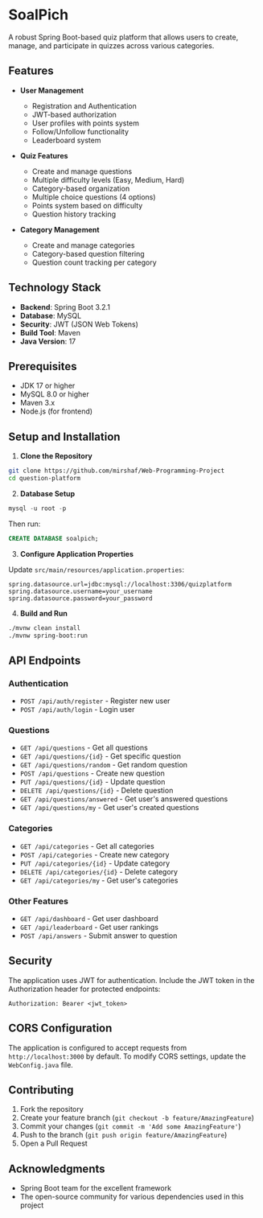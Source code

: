# SoalPich

A robust Spring Boot-based quiz platform that allows users to create, manage, and participate in quizzes across various categories.

## Features

- **User Management**

  - Registration and Authentication
  - JWT-based authorization
  - User profiles with points system
  - Follow/Unfollow functionality
  - Leaderboard system

- **Quiz Features**

  - Create and manage questions
  - Multiple difficulty levels (Easy, Medium, Hard)
  - Category-based organization
  - Multiple choice questions (4 options)
  - Points system based on difficulty
  - Question history tracking

- **Category Management**
  - Create and manage categories
  - Category-based question filtering
  - Question count tracking per category

## Technology Stack

- **Backend**: Spring Boot 3.2.1
- **Database**: MySQL
- **Security**: JWT (JSON Web Tokens)
- **Build Tool**: Maven
- **Java Version**: 17

## Prerequisites

- JDK 17 or higher
- MySQL 8.0 or higher
- Maven 3.x
- Node.js (for frontend)

## Setup and Installation

1. **Clone the Repository**

```bash
git clone https://github.com/mirshaf/Web-Programming-Project
cd question-platform
```

2. **Database Setup**

```sql
mysql -u root -p
```

Then run:

```sql
CREATE DATABASE soalpich;
```

3. **Configure Application Properties**

Update `src/main/resources/application.properties`:

```properties
spring.datasource.url=jdbc:mysql://localhost:3306/quizplatform
spring.datasource.username=your_username
spring.datasource.password=your_password
```

4. **Build and Run**

```bash
./mvnw clean install
./mvnw spring-boot:run
```

## API Endpoints

### Authentication

- `POST /api/auth/register` - Register new user
- `POST /api/auth/login` - Login user

### Questions

- `GET /api/questions` - Get all questions
- `GET /api/questions/{id}` - Get specific question
- `GET /api/questions/random` - Get random question
- `POST /api/questions` - Create new question
- `PUT /api/questions/{id}` - Update question
- `DELETE /api/questions/{id}` - Delete question
- `GET /api/questions/answered` - Get user's answered questions
- `GET /api/questions/my` - Get user's created questions

### Categories

- `GET /api/categories` - Get all categories
- `POST /api/categories` - Create new category
- `PUT /api/categories/{id}` - Update category
- `DELETE /api/categories/{id}` - Delete category
- `GET /api/categories/my` - Get user's categories

### Other Features

- `GET /api/dashboard` - Get user dashboard
- `GET /api/leaderboard` - Get user rankings
- `POST /api/answers` - Submit answer to question

## Security

The application uses JWT for authentication. Include the JWT token in the Authorization header for protected endpoints:

```
Authorization: Bearer <jwt_token>
```

## CORS Configuration

The application is configured to accept requests from `http://localhost:3000` by default. To modify CORS settings, update the `WebConfig.java` file.

## Contributing

1. Fork the repository
2. Create your feature branch (`git checkout -b feature/AmazingFeature`)
3. Commit your changes (`git commit -m 'Add some AmazingFeature'`)
4. Push to the branch (`git push origin feature/AmazingFeature`)
5. Open a Pull Request

## Acknowledgments

- Spring Boot team for the excellent framework
- The open-source community for various dependencies used in this project
